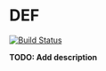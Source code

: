 # DEF
[![Build Status](https://travis-ci.org/superit23/def.svg?branch=master)](https://travis-ci.org/superit23/def)

**TODO: Add description**
